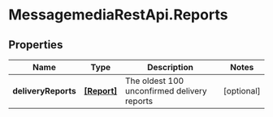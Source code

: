 # MessagemediaRestApi.Reports

## Properties
Name | Type | Description | Notes
------------ | ------------- | ------------- | -------------
**deliveryReports** | [**[Report]**](Report.md) | The oldest 100 unconfirmed delivery reports | [optional] 


